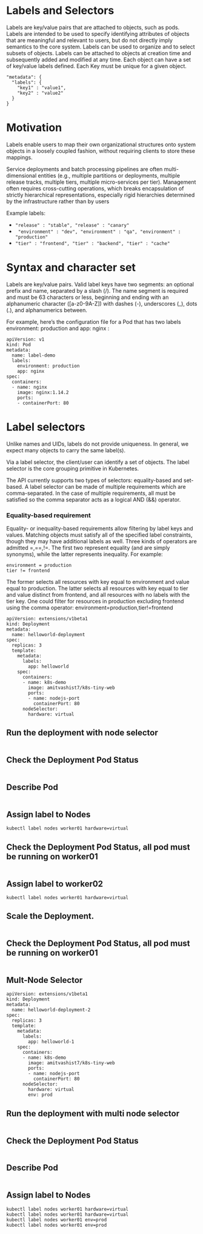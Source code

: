 # Labels and Selectors

Labels are key/value pairs that are attached to objects, such as pods. Labels are intended to be used to specify identifying attributes of objects that are meaningful and relevant to users, but do not directly imply semantics to the core system. Labels can be used to organize and to select subsets of objects. Labels can be attached to objects at creation time and subsequently added and modified at any time. Each object can have a set of key/value labels defined. Each Key must be unique for a given object.

```
"metadata": {
  "labels": {
    "key1" : "value1",
    "key2" : "value2"
  }
}
```

# Motivation

Labels enable users to map their own organizational structures onto system objects in a loosely coupled fashion, without requiring clients to store these mappings.

Service deployments and batch processing pipelines are often multi-dimensional entities (e.g., multiple partitions or deployments, multiple release tracks, multiple tiers, multiple micro-services per tier). Management often requires cross-cutting operations, which breaks encapsulation of strictly hierarchical representations, especially rigid hierarchies determined by the infrastructure rather than by users

Example labels:

- ``` "release" : "stable", "release" : "canary" ```
- ``` "environment" : "dev", "environment" : "qa", "environment" : "production"```
- ```"tier" : "frontend", "tier" : "backend", "tier" : "cache"```

# Syntax and character set
Labels are key/value pairs. Valid label keys have two segments: an optional prefix and name, separated by a slash (/). The name segment is required and must be 63 characters or less, beginning and ending with an alphanumeric character ([a-z0-9A-Z]) with dashes (-), underscores (_), dots (.), and alphanumerics between. 

For example, here’s the configuration file for a Pod that has two labels environment: production and app: nginx :
```
apiVersion: v1
kind: Pod
metadata:
  name: label-demo
  labels:
    environment: production
    app: nginx
spec:
  containers:
  - name: nginx
    image: nginx:1.14.2
    ports:
    - containerPort: 80
```
# Label selectors
Unlike names and UIDs, labels do not provide uniqueness. In general, we expect many objects to carry the same label(s).

Via a label selector, the client/user can identify a set of objects. The label selector is the core grouping primitive in Kubernetes.

The API currently supports two types of selectors: equality-based and set-based. A label selector can be made of multiple requirements which are comma-separated. In the case of multiple requirements, all must be satisfied so the comma separator acts as a logical AND (&&) operator.

### Equality-based requirement
Equality- or inequality-based requirements allow filtering by label keys and values. Matching objects must satisfy all of the specified label constraints, though they may have additional labels as well. Three kinds of operators are admitted =,==,!=. The first two represent equality (and are simply synonyms), while the latter represents inequality. For example:

```
environment = production
tier != frontend
```

The former selects all resources with key equal to environment and value equal to production. The latter selects all resources with key equal to tier and value distinct from frontend, and all resources with no labels with the tier key. One could filter for resources in production excluding frontend using the comma operator: environment=production,tier!=frontend

```
apiVersion: extensions/v1beta1
kind: Deployment
metadata:
  name: helloworld-deployment
spec:
  replicas: 3
  template:
    metadata:
      labels:
        app: helloworld
    spec:
      containers:
      - name: k8s-demo
        image: amitvashist7/k8s-tiny-web
        ports:
        - name: nodejs-port
          containerPort: 80
      nodeSelector:
        hardware: virtual
```

## Run the deployment with node selector
```
```

## Check the Deployment Pod Status
```
```

## Describe Pod
```

```


## Assign label to Nodes
```
kubectl label nodes worker01 hardware=virtual
```

## Check the Deployment Pod Status, all pod must be running on worker01
```
```

## Assign label to worker02
```
kubectl label nodes worker01 hardware=virtual
```

## Scale the Deployment. 
```

```

## Check the Deployment Pod Status, all pod must be running on worker01
```
```


## Mult-Node Selector

```
apiVersion: extensions/v1beta1
kind: Deployment
metadata:
  name: helloworld-deployment-2
spec:
  replicas: 3
  template:
    metadata:
      labels:
        app: helloworld-1
    spec:
      containers:
      - name: k8s-demo
        image: amitvashist7/k8s-tiny-web
        ports:
        - name: nodejs-port
          containerPort: 80
      nodeSelector:
        hardware: virtual
        env: prod
```

## Run the deployment with multi node selector
```
```

## Check the Deployment Pod Status
```
```

## Describe Pod
```

```


## Assign label to Nodes
```
kubectl label nodes worker01 hardware=virtual
kubectl label nodes worker01 hardware=virtual
kubectl label nodes worker01 env=prod
kubectl label nodes worker01 env=prod
```
